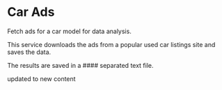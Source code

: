 # Car Ads
Fetch ads for a car model for data analysis.

This service downloads the ads from a popular used car listings site and saves the data.

The results are saved in a #### separated text file.


updated to new content